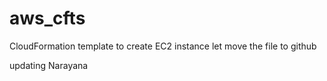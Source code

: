 # aws_cfts
CloudFormation template to create EC2 instance
let move the file to github 

updating Narayana


